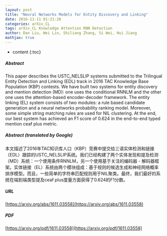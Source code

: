 ```yaml
---
layout: post
title: "Neural Networks Models for Entity Discovery and Linking"
date: 2016-11-11 01:21:20
categories: arXiv_CL
tags: arXiv_CL Knowledge Attention RNN Detection
author: Dan Liu, Wei Lin, Shiliang Zhang, Si Wei, Hui Jiang
mathjax: true
---
```


* content
{:toc}

##### Abstract
This paper describes the USTC_NELSLIP systems submitted to the Trilingual Entity Detection and Linking (EDL) track in 2016 TAC Knowledge Base Population (KBP) contests. We have built two systems for entity discovery and mention detection (MD): one uses the conditional RNNLM and the other one uses the attention-based encoder-decoder framework. The entity linking (EL) system consists of two modules: a rule based candidate generation and a neural networks probability ranking model. Moreover, some simple string matching rules are used for NIL clustering. At the end, our best system has achieved an F1 score of 0.624 in the end-to-end typed mention ceaf plus metric.

##### Abstract (translated by Google)
本文描述了2016年TAC知识库人口（KBP）竞赛中提交给三语实体检测和链接（EDL）跟踪的USTC_NELSLIP系统。我们已经构建了两个实体发现和提及检测（MD）系统：一个使用条件RNNLM，另一个使用基于关注的编码器 - 解码器框架。实体链接（EL）系统由两个模块组成：基于规则的候选生成和神经网络概率排序模型。而且，一些简单的字符串匹配规则用于NIL聚类。最终，我们最好的系统在端到端类型提及ceaf plus度量方面获得了0.624的F1分数。

##### URL
[https://arxiv.org/abs/1611.03558](https://arxiv.org/abs/1611.03558)

##### PDF
[https://arxiv.org/pdf/1611.03558](https://arxiv.org/pdf/1611.03558)

